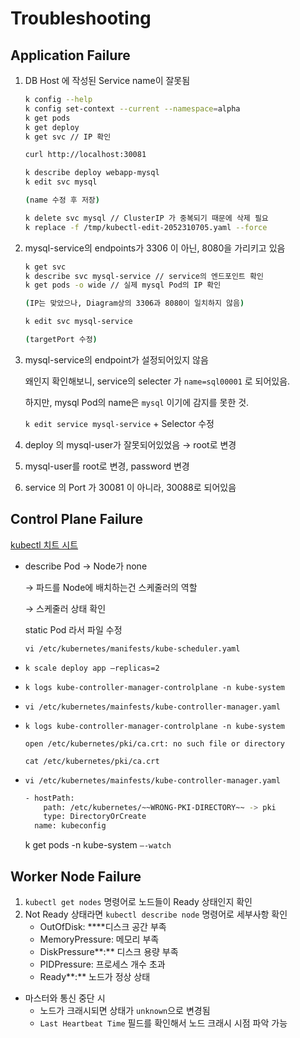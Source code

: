 # Troubleshooting

## Application Failure

1. DB Host 에 작성된 Service name이 잘못됨
    
    ```bash
    k config --help 
    k config set-context --current --namespace=alpha
    k get pods
    k get deploy
    k get svc // IP 확인
    
    curl http://localhost:30081
    
    k describe deploy webapp-mysql
    k edit svc mysql
    
    (name 수정 후 저장)
    
    k delete svc mysql // ClusterIP 가 중복되기 때문에 삭제 필요
    k replace -f /tmp/kubectl-edit-2052310705.yaml --force
    
    ```
    
2. mysql-service의 endpoints가 3306 이 아닌, 8080을 가리키고 있음
    
    ```bash
    k get svc
    k describe svc mysql-service // service의 엔드포인트 확인
    k get pods -o wide // 실제 mysql Pod의 IP 확인
    
    (IP는 맞았으나, Diagram상의 3306과 8080이 일치하지 않음)
    
    k edit svc mysql-service
    
    (targetPort 수정)
    ```
    
3. mysql-service의 endpoint가 설정되어있지 않음
    
    왜인지 확인해보니, service의 selecter 가 `name=sql00001` 로 되어있음.
    
    하지만, mysql Pod의 name은 `mysql` 이기에 감지를 못한 것.
    
    `k edit service mysql-service` + Selector 수정
    
4. deploy 의 mysql-user가 잘못되어있었음 → root로 변경
5. mysql-user를 root로 변경, password 변경
6. service 의 Port 가 30081 이 아니라, 30088로 되어있음

## Control Plane Failure

[kubectl 치트 시트](https://kubernetes.io/ko/docs/reference/kubectl/cheatsheet/)

- describe Pod → Node가 none
    
    → 파드를 Node에 배치하는건 스케줄러의 역할
    
    → 스케줄러 상태 확인
    
    static Pod 라서 파일 수정
    
    `vi /etc/kubernetes/manifests/kube-scheduler.yaml` 
    

- `k scale deploy app —replicas=2`
- `k logs kube-controller-manager-controlplane -n kube-system`
- `vi /etc/kubernetes/mainfests/kube-controller-manager.yaml`

- `k logs kube-controller-manager-controlplane -n kube-system`
    
    `open /etc/kubernetes/pki/ca.crt: no such file or directory`
    
    `cat /etc/kubernetes/pki/ca.crt`
    
- `vi /etc/kubernetes/mainfests/kube-controller-manager.yaml`
    
    ```bash
    - hostPath:
        path: /etc/kubernetes/~~WRONG-PKI-DIRECTORY~~ -> pki
        type: DirectoryOrCreate
      name: kubeconfig
    ```
    
    k get pods -n kube-system `—-watch`
    

## Worker Node Failure

1. `kubectl get nodes` 명령어로 노드들이 Ready 상태인지 확인
2. Not Ready 상태라면 `kubectl describe node` 명령어로 세부사항 확인
    - OutOfDisk: ****디스크 공간 부족
    - MemoryPressure: 메모리 부족
    - DiskPressure**:** 디스크 용량 부족
    - PIDPressure: 프로세스 개수 초과
    - Ready**:** 노드가 정상 상태
- 마스터와 통신 중단 시
    - 노드가 크래시되면 상태가 `unknown`으로 변경됨
    - `Last Heartbeat Time` 필드를 확인해서 노드 크래시 시점 파악 가능